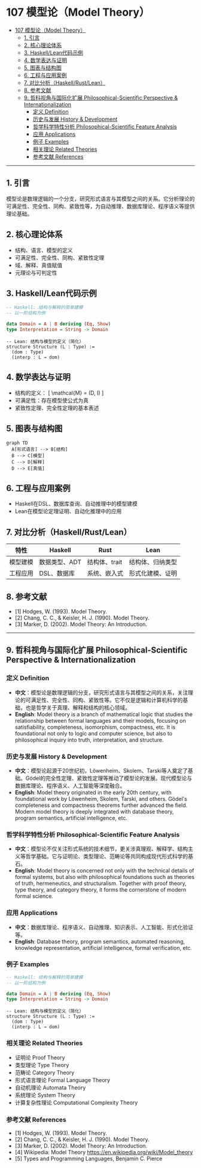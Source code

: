 # 107 模型论（Model Theory）

- [107 模型论（Model Theory）](#107-模型论model-theory)
  - [1. 引言](#1-引言)
  - [2. 核心理论体系](#2-核心理论体系)
  - [3. Haskell/Lean代码示例](#3-haskelllean代码示例)
  - [4. 数学表达与证明](#4-数学表达与证明)
  - [5. 图表与结构图](#5-图表与结构图)
  - [6. 工程与应用案例](#6-工程与应用案例)
  - [7. 对比分析（Haskell/Rust/Lean）](#7-对比分析haskellrustlean)
  - [8. 参考文献](#8-参考文献)
  - [9. 哲科视角与国际化扩展 Philosophical-Scientific Perspective \& Internationalization](#9-哲科视角与国际化扩展-philosophical-scientific-perspective--internationalization)
    - [定义 Definition](#定义-definition)
    - [历史与发展 History \& Development](#历史与发展-history--development)
    - [哲学科学特性分析 Philosophical-Scientific Feature Analysis](#哲学科学特性分析-philosophical-scientific-feature-analysis)
    - [应用 Applications](#应用-applications)
    - [例子 Examples](#例子-examples)
    - [相关理论 Related Theories](#相关理论-related-theories)
    - [参考文献 References](#参考文献-references)

---

## 1. 引言

模型论是数理逻辑的一个分支，研究形式语言与其模型之间的关系。它分析理论的可满足性、完全性、同构、紧致性等，为自动推理、数据库理论、程序语义等提供理论基础。

## 2. 核心理论体系

- 结构、语言、模型的定义
- 可满足性、完全性、同构、紧致性定理
- 域、解释、真值赋值
- 元理论与可判定性

## 3. Haskell/Lean代码示例

```haskell
-- Haskell: 结构与解释的简单建模
-- 以一阶结构为例

data Domain = A | B deriving (Eq, Show)
type Interpretation = String -> Domain
```

```lean
-- Lean: 结构与模型的定义（简化）
structure Structure (L : Type) :=
  (dom : Type)
  (interp : L → dom)
```

## 4. 数学表达与证明

- 结构的定义：
  \[
  \mathcal{M} = (D, I)
  \]
- 可满足性：存在模型使公式为真
- 紧致性定理、完全性定理的基本表述

## 5. 图表与结构图

```mermaid
graph TD
  A[形式语言] --> B[结构]
  B --> C[模型]
  C --> D[解释]
  D --> E[真值]
```

## 6. 工程与应用案例

- Haskell在DSL、数据库查询、自动推理中的模型建模
- Lean在模型论定理证明、自动化推理中的应用

## 7. 对比分析（Haskell/Rust/Lean）

| 特性         | Haskell           | Rust              | Lean                |
|--------------|-------------------|-------------------|---------------------|
| 模型建模     | 数据类型、ADT     | 结构体、trait     | 结构体、归纳类型    |
| 工程应用     | DSL、数据库       | 系统、嵌入式      | 形式化建模、证明    |

## 8. 参考文献

- [1] Hodges, W. (1993). Model Theory.
- [2] Chang, C. C., & Keisler, H. J. (1990). Model Theory.
- [3] Marker, D. (2002). Model Theory: An Introduction.

---

## 9. 哲科视角与国际化扩展 Philosophical-Scientific Perspective & Internationalization

### 定义 Definition

- **中文**：模型论是数理逻辑的分支，研究形式语言与其模型之间的关系，关注理论的可满足性、完全性、同构、紧致性等。它不仅是逻辑和计算机科学的基础，也是哲学关于真理、解释和结构的核心领域。
- **English**: Model theory is a branch of mathematical logic that studies the relationship between formal languages and their models, focusing on satisfiability, completeness, isomorphism, compactness, etc. It is foundational not only to logic and computer science, but also to philosophical inquiry into truth, interpretation, and structure.

### 历史与发展 History & Development

- **中文**：模型论起源于20世纪初，Löwenheim、Skolem、Tarski等人奠定了基础。Gödel的完全性定理、紧致性定理等推动了模型论的发展。现代模型论与数据库理论、程序语义、人工智能等深度融合。
- **English**: Model theory originated in the early 20th century, with foundational work by Löwenheim, Skolem, Tarski, and others. Gödel's completeness and compactness theorems further advanced the field. Modern model theory is deeply integrated with database theory, program semantics, artificial intelligence, etc.

### 哲学科学特性分析 Philosophical-Scientific Feature Analysis

- **中文**：模型论不仅关注形式系统的技术细节，更关涉真理观、解释学、结构主义等哲学基础。它与证明论、类型理论、范畴论等共同构成现代形式科学的基石。
- **English**: Model theory is concerned not only with the technical details of formal systems, but also with philosophical foundations such as theories of truth, hermeneutics, and structuralism. Together with proof theory, type theory, and category theory, it forms the cornerstone of modern formal science.

### 应用 Applications

- **中文**：数据库理论、程序语义、自动推理、知识表示、人工智能、形式化验证等。
- **English**: Database theory, program semantics, automated reasoning, knowledge representation, artificial intelligence, formal verification, etc.

### 例子 Examples

```haskell
-- Haskell: 结构与解释的简单建模
-- 以一阶结构为例

data Domain = A | B deriving (Eq, Show)
type Interpretation = String -> Domain
```

```lean
-- Lean: 结构与模型的定义（简化）
structure Structure (L : Type) :=
  (dom : Type)
  (interp : L → dom)
```

### 相关理论 Related Theories

- 证明论 Proof Theory
- 类型理论 Type Theory
- 范畴论 Category Theory
- 形式语言理论 Formal Language Theory
- 自动机理论 Automata Theory
- 系统理论 System Theory
- 计算复杂性理论 Computational Complexity Theory

### 参考文献 References

- [1] Hodges, W. (1993). Model Theory.
- [2] Chang, C. C., & Keisler, H. J. (1990). Model Theory.
- [3] Marker, D. (2002). Model Theory: An Introduction.
- [4] Wikipedia: Model Theory <https://en.wikipedia.org/wiki/Model_theory>
- [5] Types and Programming Languages, Benjamin C. Pierce
